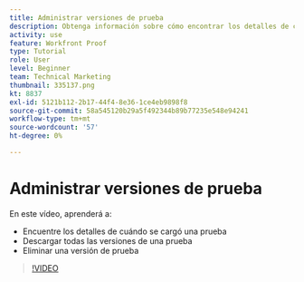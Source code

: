 ```yaml
---
title: Administrar versiones de prueba
description: Obtenga información sobre cómo encontrar los detalles de cuándo se cargó una prueba, descargar todas las versiones de una prueba y eliminar una versión de prueba en [!DNL  Workfront].
activity: use
feature: Workfront Proof
type: Tutorial
role: User
level: Beginner
team: Technical Marketing
thumbnail: 335137.png
kt: 8837
exl-id: 5121b112-2b17-44f4-8e36-1ce4eb9898f8
source-git-commit: 58a545120b29a5f492344b89b77235e548e94241
workflow-type: tm+mt
source-wordcount: '57'
ht-degree: 0%

---
```


# Administrar versiones de prueba

En este vídeo, aprenderá a:

* Encuentre los detalles de cuándo se cargó una prueba
* Descargar todas las versiones de una prueba
* Eliminar una versión de prueba

>[!VIDEO](https://video.tv.adobe.com/v/335137/?quality=12)

<!--
## Learn more
* Manage proof versions
* Remove or archive a proof
* Summary for documents overview
-->

